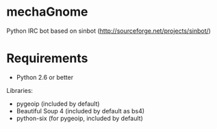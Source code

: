 mechaGnome
==========

Python IRC bot based on sinbot (http://sourceforge.net/projects/sinbot/)

Requirements
============

 - Python 2.6 or better
 
 Libraries:
   - pygeoip (included by default)
   - Beautiful Soup 4 (included by default as bs4)
   - python-six (for pygeoip, included by default)

